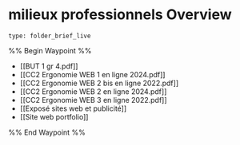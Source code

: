 # milieux professionnels Overview
 
```ccard
type: folder_brief_live
```
 
%% Begin Waypoint %%
- [[BUT 1 gr 4.pdf]]
- [[CC2 Ergonomie WEB 1 en ligne 2024.pdf]]
- [[CC2 Ergonomie WEB 2 bis en ligne 2022.pdf]]
- [[CC2 Ergonomie WEB 2 en ligne 2024.pdf]]
- [[CC2 Ergonomie WEB 3 en ligne 2022.pdf]]
- [[Exposé sites web et publicité]]
- [[Site web portfolio]]

%% End Waypoint %%